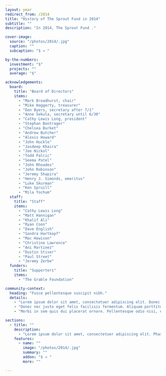 ```yaml
---
layout: year
redirect_from: /2014
title: "History of The Sprout Fund in 2014"
subtitle: ""
description: "In 2014, The Sprout Fund ."

cover-image:
  source: "/photos/2014/.jpg"
  caption: ""
  subcaption: "$ » "

by-the-numbers:
  investment: "$"
  projects: ""
  average: "$"

acknowledgements:
  board:
    title: "Board of Directors"
    items:
      - "Mark Broadhurst, chair"
      - "Mike Haggerty, treasurer"
      - "Dan Byers, secretary after 7/1"
      - "Anne Sekula, secretary until 6/30"
      - "Cathy Lewis Long, president"
      - "Stephan Bontrager"
      - "Chelsea Burket"
      - "Andrew Butcher"
      - "Alexis Howard"
      - "John Huckle"
      - "Jasdeep Khaira"
      - "Joe Nickol"
      - "Todd Palcic"
      - "Seema Patel"
      - "John Rhoades"
      - "John Robinson"
      - "Jeremy Shapira"
      - "Henry J. Simonds, emeritus"
      - "Luke Skurman"
      - "Ken Spruill"
      - "Mila Yochum"
  staff:
    title: "Staff"
    items:
      - "Cathy Lewis Long"
      - "Matt Hannigan"
      - "Khalif Ali"
      - "Ryan Coon"
      - "Dave English"
      - "Sandra Hartkopf"
      - "Mac Howison"
      - "Christine Lawrence"
      - "Ani Martinez"
      - "Dustin Stiver"
      - "Paul Street"
      - "Jeremy Zerbe"
  funders:
    title: "Supporters"
    items:
      - "The Grable Foundation"

community-context:
  heading: "Fusce pellentesque suscipit nibh."
  details:
    - "Lorem ipsum dolor sit amet, consectetuer adipiscing elit. Donec odio. Quisque volutpat mattis eros. Nullam malesuada erat ut turpis. Suspendisse urna nibh, viverra non, semper suscipit, posuere a, pede."
    - "Donec nec justo eget felis facilisis fermentum. Aliquam porttitor mauris sit amet orci. Aenean dignissim pellentesque felis."
    - "Morbi in sem quis dui placerat ornare. Pellentesque odio nisi, euismod in, pharetra a, ultricies in, diam. Sed arcu. Cras consequat."

sections:
  - title: ""
    description:
      - "Lorem ipsum dolor sit amet, consectetuer adipiscing elit. Phasellus hendrerit. Pellentesque aliquet nibh nec urna. In nisi neque, aliquet vel, dapibus id, mattis vel, nisi. Sed pretium, ligula sollicitudin laoreet viverra, tortor libero sodales leo, eget blandit nunc tortor eu nibh."
    features:
      - name: ""
        image: "/photos/2014/.jpg"
        summary: ""
        addon: "$ » "
        more: ""

---
```

